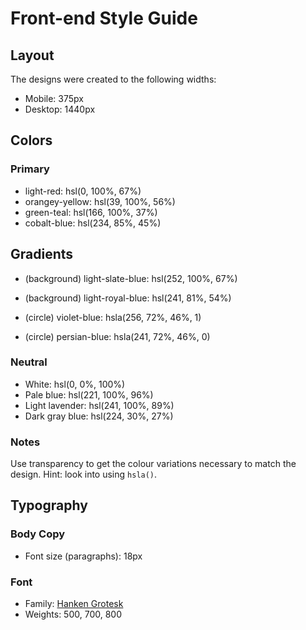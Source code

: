# Front-end Style Guide

## Layout

The designs were created to the following widths:

- Mobile: 375px
- Desktop: 1440px

## Colors

### Primary

- light-red: hsl(0, 100%, 67%)
- orangey-yellow: hsl(39, 100%, 56%)
- green-teal: hsl(166, 100%, 37%)
- cobalt-blue: hsl(234, 85%, 45%)

## Gradients

- (background) light-slate-blue: hsl(252, 100%, 67%)
- (background) light-royal-blue: hsl(241, 81%, 54%)

- (circle) violet-blue: hsla(256, 72%, 46%, 1)
- (circle) persian-blue: hsla(241, 72%, 46%, 0)



### Neutral

- White: hsl(0, 0%, 100%)
- Pale blue: hsl(221, 100%, 96%)
- Light lavender: hsl(241, 100%, 89%)
- Dark gray blue: hsl(224, 30%, 27%)

### Notes

Use transparency to get the colour variations necessary to match the design. Hint: look into using `hsla()`.

## Typography

### Body Copy

- Font size (paragraphs): 18px

### Font

- Family: [Hanken Grotesk](https://fonts.google.com/specimen/Hanken+Grotesk)
- Weights: 500, 700, 800
